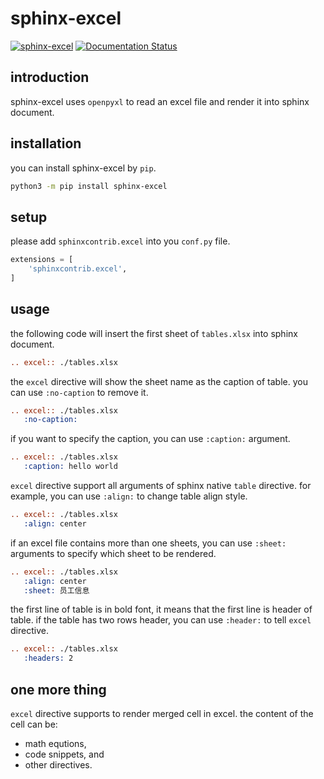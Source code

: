 # sphinx-excel

[![sphinx-excel](https://img.shields.io/badge/pypi-sphinx--excel-brightgreen)](https://pypi.org/project/sphinx-excel/)
[![Documentation Status](https://readthedocs.org/projects/sphinx-excel/badge/?version=latest)](https://sphinx-excel.readthedocs.io/en/latest/?badge=latest)

## introduction

sphinx-excel uses `openpyxl` to read an excel file and render it into sphinx document.

## installation

you can install sphinx-excel by `pip`.

``` bash
python3 -m pip install sphinx-excel
```

## setup

please add `sphinxcontrib.excel` into you `conf.py` file.

``` python
extensions = [
    'sphinxcontrib.excel',
]
```

## usage

the following code will insert the first sheet of `tables.xlsx` into sphinx document.

``` rst
.. excel:: ./tables.xlsx
```

the `excel` directive will show the sheet name as the caption of table. you can use `:no-caption` to remove it.

``` rst
.. excel:: ./tables.xlsx
   :no-caption:
```

if you want to specify the caption, you can use `:caption:` argument.

``` rst
.. excel:: ./tables.xlsx
   :caption: hello world
```

`excel` directive support all arguments of sphinx native `table` directive. for example, you can use `:align:` to change table align style.

``` rst
.. excel:: ./tables.xlsx
   :align: center
```

if an excel file contains more than one sheets, you can use `:sheet:` arguments to specify which sheet to be rendered.

``` rst
.. excel:: ./tables.xlsx
   :align: center
   :sheet: 员工信息
```

the first line of table is in bold font, it means that the first line is header of table. if the table has two rows header, you can use `:header:` to tell `excel` directive.

``` rst
.. excel:: ./tables.xlsx
   :headers: 2
```

## one more thing

`excel` directive supports to render merged cell in excel. the content of the cell can be:

- math equtions,
- code snippets, and
- other directives.
